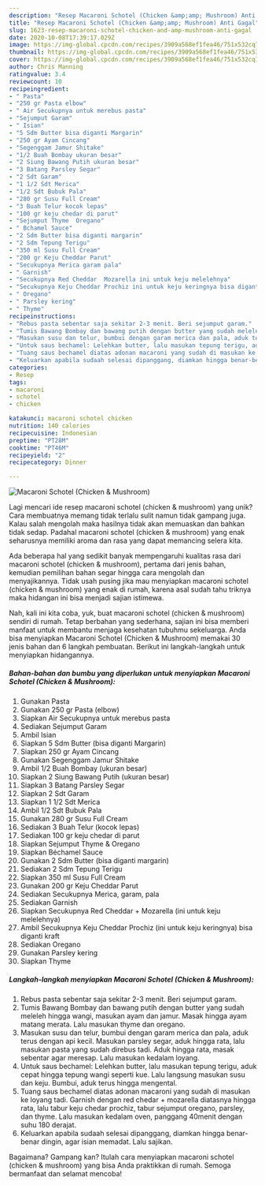 ```yaml
---
description: "Resep Macaroni Schotel (Chicken &amp;amp; Mushroom) Anti Gagal"
title: "Resep Macaroni Schotel (Chicken &amp;amp; Mushroom) Anti Gagal"
slug: 1623-resep-macaroni-schotel-chicken-and-amp-mushroom-anti-gagal
date: 2020-10-08T17:39:17.029Z
image: https://img-global.cpcdn.com/recipes/3909a568ef1fea46/751x532cq70/macaroni-schotel-chicken-mushroom-foto-resep-utama.jpg
thumbnail: https://img-global.cpcdn.com/recipes/3909a568ef1fea46/751x532cq70/macaroni-schotel-chicken-mushroom-foto-resep-utama.jpg
cover: https://img-global.cpcdn.com/recipes/3909a568ef1fea46/751x532cq70/macaroni-schotel-chicken-mushroom-foto-resep-utama.jpg
author: Chris Manning
ratingvalue: 3.4
reviewcount: 10
recipeingredient:
- " Pasta"
- "250 gr Pasta elbow"
- " Air Secukupnya untuk merebus pasta"
- "Sejumput Garam"
- " Isian"
- "5 Sdm Butter bisa diganti Margarin"
- "250 gr Ayam Cincang"
- "Segenggam Jamur Shitake"
- "1/2 Buah Bombay ukuran besar"
- "2 Siung Bawang Putih ukuran besar"
- "3 Batang Parsley Segar"
- "2 Sdt Garam"
- "1 1/2 Sdt Merica"
- "1/2 Sdt Bubuk Pala"
- "280 gr Susu Full Cream"
- "3 Buah Telur kocok lepas"
- "100 gr keju chedar di parut"
- "Sejumput Thyme  Oregano"
- " Bchamel Sauce"
- "2 Sdm Butter bisa diganti margarin"
- "2 Sdm Tepung Terigu"
- "350 ml Susu Full Cream"
- "200 gr Keju Cheddar Parut"
- "Secukupnya Merica garam pala"
- " Garnish"
- "Secukupnya Red Cheddar  Mozarella ini untuk keju melelehnya"
- "Secukupnya Keju Cheddar Prochiz ini untuk keju keringnya bisa diganti kraft"
- " Oregano"
- " Parsley kering"
- " Thyme"
recipeinstructions:
- "Rebus pasta sebentar saja sekitar 2-3 menit. Beri sejumput garam."
- "Tumis Bawang Bombay dan bawang putih dengan butter yang sudah meleleh hingga wangi, masukan ayam dan jamur. Masak hingga ayam matang merata. Lalu masukan thyme dan oregano."
- "Masukan susu dan telur, bumbui dengan garam merica dan pala, aduk terus dengan api kecil. Masukan parsley segar, aduk hingga rata, lalu masukan pasta yang sudah direbus tadi. Aduk hingga rata, masak sebentar agar meresap. Lalu masukan kedalam loyang."
- "Untuk saus bechamel: Lelehkan butter, lalu masukan tepung terigu, aduk cepat hingga tepung wangi seperti kue. Lalu langsung masukan susu dan keju. Bumbui, aduk terus hingga mengental."
- "Tuang saus bechamel diatas adonan macaroni yang sudah di masukan ke loyang tadi. Garnish dengan red chedar + mozarella diatasnya hingga rata, lalu tabur keju chedar prochiz, tabur sejumput oregano, parsley, dan thyme. Lalu masukan kedalam oven, panggang 40menit dengan suhu 180 derajat."
- "Keluarkan apabila sudaah selesai dipanggang, diamkan hingga benar-benar dingin, agar isian memadat. Lalu sajikan."
categories:
- Resep
tags:
- macaroni
- schotel
- chicken

katakunci: macaroni schotel chicken 
nutrition: 140 calories
recipecuisine: Indonesian
preptime: "PT28M"
cooktime: "PT46M"
recipeyield: "2"
recipecategory: Dinner

---
```



![Macaroni Schotel (Chicken &amp; Mushroom)](https://img-global.cpcdn.com/recipes/3909a568ef1fea46/751x532cq70/macaroni-schotel-chicken-mushroom-foto-resep-utama.jpg)

Lagi mencari ide resep macaroni schotel (chicken &amp; mushroom) yang unik? Cara membuatnya memang tidak terlalu sulit namun tidak gampang juga. Kalau salah mengolah maka hasilnya tidak akan memuaskan dan bahkan tidak sedap. Padahal macaroni schotel (chicken &amp; mushroom) yang enak seharusnya memiliki aroma dan rasa yang dapat memancing selera kita.



Ada beberapa hal yang sedikit banyak mempengaruhi kualitas rasa dari macaroni schotel (chicken &amp; mushroom), pertama dari jenis bahan, kemudian pemilihan bahan segar hingga cara mengolah dan menyajikannya. Tidak usah pusing jika mau menyiapkan macaroni schotel (chicken &amp; mushroom) yang enak di rumah, karena asal sudah tahu triknya maka hidangan ini bisa menjadi sajian istimewa.


Nah, kali ini kita coba, yuk, buat macaroni schotel (chicken &amp; mushroom) sendiri di rumah. Tetap berbahan yang sederhana, sajian ini bisa memberi manfaat untuk membantu menjaga kesehatan tubuhmu sekeluarga. Anda bisa menyiapkan Macaroni Schotel (Chicken &amp; Mushroom) memakai 30 jenis bahan dan 6 langkah pembuatan. Berikut ini langkah-langkah untuk menyiapkan hidangannya.

<!--inarticleads1-->

##### Bahan-bahan dan bumbu yang diperlukan untuk menyiapkan Macaroni Schotel (Chicken &amp; Mushroom):

1. Gunakan  Pasta
1. Gunakan 250 gr Pasta (elbow)
1. Siapkan  Air Secukupnya untuk merebus pasta
1. Sediakan Sejumput Garam
1. Ambil  Isian
1. Siapkan 5 Sdm Butter (bisa diganti Margarin)
1. Siapkan 250 gr Ayam Cincang
1. Gunakan Segenggam Jamur Shitake
1. Ambil 1/2 Buah Bombay (ukuran besar)
1. Siapkan 2 Siung Bawang Putih (ukuran besar)
1. Siapkan 3 Batang Parsley Segar
1. Siapkan 2 Sdt Garam
1. Siapkan 1 1/2 Sdt Merica
1. Ambil 1/2 Sdt Bubuk Pala
1. Gunakan 280 gr Susu Full Cream
1. Sediakan 3 Buah Telur (kocok lepas)
1. Sediakan 100 gr keju chedar di parut
1. Siapkan Sejumput Thyme &amp; Oregano
1. Siapkan  Béchamel Sauce
1. Gunakan 2 Sdm Butter (bisa diganti margarin)
1. Sediakan 2 Sdm Tepung Terigu
1. Siapkan 350 ml Susu Full Cream
1. Gunakan 200 gr Keju Cheddar Parut
1. Sediakan Secukupnya Merica, garam, pala
1. Sediakan  Garnish
1. Siapkan Secukupnya Red Cheddar + Mozarella (ini untuk keju melelehnya)
1. Ambil Secukupnya Keju Cheddar Prochiz (ini untuk keju keringnya) bisa diganti kraft
1. Sediakan  Oregano
1. Gunakan  Parsley kering
1. Siapkan  Thyme




<!--inarticleads2-->

##### Langkah-langkah menyiapkan Macaroni Schotel (Chicken &amp; Mushroom):

1. Rebus pasta sebentar saja sekitar 2-3 menit. Beri sejumput garam.
1. Tumis Bawang Bombay dan bawang putih dengan butter yang sudah meleleh hingga wangi, masukan ayam dan jamur. Masak hingga ayam matang merata. Lalu masukan thyme dan oregano.
1. Masukan susu dan telur, bumbui dengan garam merica dan pala, aduk terus dengan api kecil. Masukan parsley segar, aduk hingga rata, lalu masukan pasta yang sudah direbus tadi. Aduk hingga rata, masak sebentar agar meresap. Lalu masukan kedalam loyang.
1. Untuk saus bechamel: Lelehkan butter, lalu masukan tepung terigu, aduk cepat hingga tepung wangi seperti kue. Lalu langsung masukan susu dan keju. Bumbui, aduk terus hingga mengental.
1. Tuang saus bechamel diatas adonan macaroni yang sudah di masukan ke loyang tadi. Garnish dengan red chedar + mozarella diatasnya hingga rata, lalu tabur keju chedar prochiz, tabur sejumput oregano, parsley, dan thyme. Lalu masukan kedalam oven, panggang 40menit dengan suhu 180 derajat.
1. Keluarkan apabila sudaah selesai dipanggang, diamkan hingga benar-benar dingin, agar isian memadat. Lalu sajikan.




Bagaimana? Gampang kan? Itulah cara menyiapkan macaroni schotel (chicken &amp; mushroom) yang bisa Anda praktikkan di rumah. Semoga bermanfaat dan selamat mencoba!
